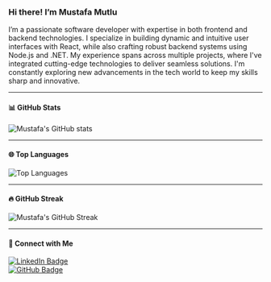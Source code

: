 ### **Hi there! I’m Mustafa Mutlu**  
I’m a passionate software developer with expertise in both frontend and backend technologies. I specialize in building dynamic and intuitive user interfaces with React, while also crafting robust backend systems using Node.js and .NET. My experience spans across multiple projects, where I've integrated cutting-edge technologies to deliver seamless solutions. I'm constantly exploring new advancements in the tech world to keep my skills sharp and innovative.

---

#### **📊 GitHub Stats**
![Mustafa's GitHub stats](https://github-readme-stats.vercel.app/api?username=mmutlucod&show_icons=true&theme=tokyonight&hide_border=true)

---

#### **🌐 Top Languages**
![Top Languages](https://github-readme-stats.vercel.app/api/top-langs/?username=mmutlucod&layout=compact&theme=tokyonight&hide_border=true&langs_count=8&card_width=450)

---

#### **🔥 GitHub Streak**
![Mustafa's GitHub Streak](https://github-readme-streak-stats.herokuapp.com/?user=mmutlucod&theme=tokyonight&hide_border=true)

---

#### **🔗 Connect with Me**
[![LinkedIn Badge](https://img.shields.io/badge/LinkedIn-0077B5?style=for-the-badge&logo=linkedin&logoColor=white&link=https://www.linkedin.com/in/mmutlucod/)](https://www.linkedin.com/in/mmutlucod/)  
[![GitHub Badge](https://img.shields.io/badge/GitHub-181717?style=for-the-badge&logo=github&logoColor=white&link=https://github.com/mmutlucod)](https://github.com/mmutlucod)
